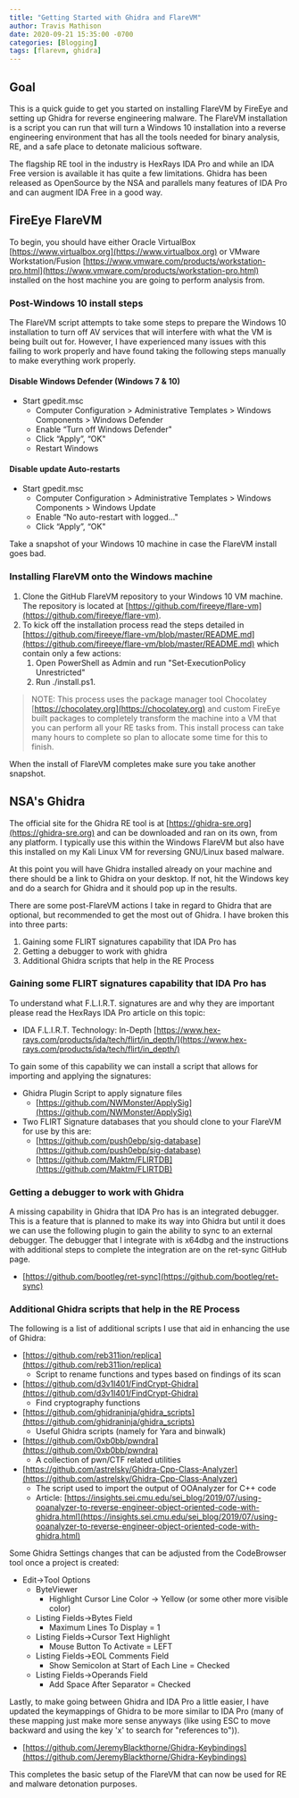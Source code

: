 ```yaml
---
title: "Getting Started with Ghidra and FlareVM"
author: Travis Mathison
date: 2020-09-21 15:35:00 -0700
categories: [Blogging]
tags: [flarevm, ghidra]
---
```


## Goal
This is a quick guide to get you started on installing FlareVM by FireEye and setting up Ghidra for reverse engineering malware. The FlareVM installation is a script you can run that will turn a Windows 10 installation into a reverse engineering environment that has all the tools needed for binary analysis, RE, and a safe place to detonate malicious software.

The flagship RE tool in the industry is HexRays IDA Pro and while an IDA Free version is available it has quite a few limitations.  Ghidra has been released as OpenSource by the NSA and parallels many features of IDA Pro and can augment IDA Free in a good way.

## FireEye FlareVM
To begin, you should have either Oracle VirtualBox [https://www.virtualbox.org](https://www.virtualbox.org) or VMware Workstation/Fusion [https://www.vmware.com/products/workstation-pro.html](https://www.vmware.com/products/workstation-pro.html) installed on the host machine you are going to perform analysis from.

### Post-Windows 10 install steps
The FlareVM script attempts to take some steps to prepare the Windows 10 installation to turn off AV services that will interfere with what the VM is being built out for. However, I have experienced many issues with this failing to work properly and have found taking the following steps manually to make everything work properly.

#### Disable Windows Defender (Windows 7 & 10)
* Start gpedit.msc
  * Computer Configuration > Administrative Templates > Windows Components > Windows Defender
  * Enable “Turn off Windows Defender"
  * Click “Apply”, “OK"
  * Restart Windows

#### Disable update Auto-restarts
* Start gpedit.msc
  * Computer Configuration > Administrative Templates > Windows Components > Windows Update
  * Enable “No auto-restart with logged…"
  * Click “Apply”, “OK"

Take a snapshot of your Windows 10 machine in case the FlareVM install goes bad.

### Installing FlareVM onto the Windows machine
1. Clone the GitHub FlareVM repository to your Windows 10 VM machine. The repository is located at [https://github.com/fireeye/flare-vm](https://github.com/fireeye/flare-vm).
2. To kick off the installation process read the steps detailed in [https://github.com/fireeye/flare-vm/blob/master/README.md](https://github.com/fireeye/flare-vm/blob/master/README.md) which contain only a few actions: 
   1. Open PowerShell as Admin and run "Set-ExecutionPolicy Unrestricted"
   2. Run ./install.ps1.

> NOTE: This process uses the package manager tool Chocolatey [https://chocolatey.org](https://chocolatey.org) and custom FireEye built packages to completely transform the machine into a VM that you can perform all your RE tasks from. This install process can take many hours to complete so plan to allocate some time for this to finish.

When the install of FlareVM completes make sure you take another snapshot.

## NSA's Ghidra
The official site for the Ghidra RE tool is at [https://ghidra-sre.org](https://ghidra-sre.org) and can be downloaded and ran on its own, from any platform. I typically use this within the Windows FlareVM but also have this installed on my Kali Linux VM for reversing GNU/Linux based malware.

At this point you will have Ghidra installed already on your machine and there should be a link to Ghidra on your desktop. If not, hit the Windows key and do a search for Ghidra and it should pop up in the results.

There are some post-FlareVM actions I take in regard to Ghidra that are optional, but recommended to get the most out of Ghidra. I have broken this into three parts:
1. Gaining some FLIRT signatures capability that IDA Pro has
2. Getting a debugger to work with ghidra
3. Additional Ghidra scripts that help in the RE Process

### Gaining some FLIRT signatures capability that IDA Pro has
To understand what F.L.I.R.T. signatures are and why they are important please read the HexRays IDA Pro article on this topic:
* IDA F.L.I.R.T. Technology: In-Depth
[https://www.hex-rays.com/products/ida/tech/flirt/in_depth/](https://www.hex-rays.com/products/ida/tech/flirt/in_depth/)

To gain some of this capability we can install a script that allows for importing and applying the signatures:
* Ghidra Plugin Script to apply signature files
  * [https://github.com/NWMonster/ApplySig](https://github.com/NWMonster/ApplySig)
* Two FLIRT Signature databases that you should clone to your FlareVM for use by this are:
  * [https://github.com/push0ebp/sig-database](https://github.com/push0ebp/sig-database)
  * [https://github.com/Maktm/FLIRTDB](https://github.com/Maktm/FLIRTDB)

### Getting a debugger to work with Ghidra
A missing capability in Ghidra that IDA Pro has is an integrated debugger. This is a feature that is planned to make its way into Ghidra but until it does we can use the following plugin to gain the ability to sync to an external debugger. The debugger that I integrate with is x64dbg and the instructions with additional steps to complete the integration are on the ret-sync GitHub page.
* [https://github.com/bootleg/ret-sync](https://github.com/bootleg/ret-sync)

### Additional Ghidra scripts that help in the RE Process
The following is a list of additional scripts I use that aid in enhancing the use of Ghidra:
* [https://github.com/reb311ion/replica](https://github.com/reb311ion/replica)
  * Script to rename functions and types based on findings of its scan
* [https://github.com/d3v1l401/FindCrypt-Ghidra](https://github.com/d3v1l401/FindCrypt-Ghidra)
  * Find cryptography functions
* [https://github.com/ghidraninja/ghidra_scripts](https://github.com/ghidraninja/ghidra_scripts)
  * Useful Ghidra scripts (namely for Yara and binwalk)
* [https://github.com/0xb0bb/pwndra](https://github.com/0xb0bb/pwndra)
  * A collection of pwn/CTF related utilities
* [https://github.com/astrelsky/Ghidra-Cpp-Class-Analyzer](https://github.com/astrelsky/Ghidra-Cpp-Class-Analyzer)
  * The script used to import the output of OOAnalyzer for C++ code
  * Article: [https://insights.sei.cmu.edu/sei_blog/2019/07/using-ooanalyzer-to-reverse-engineer-object-oriented-code-with-ghidra.html](https://insights.sei.cmu.edu/sei_blog/2019/07/using-ooanalyzer-to-reverse-engineer-object-oriented-code-with-ghidra.html)

Some Ghidra Settings changes that can be adjusted from the CodeBrowser tool once a project is created:
* Edit->Tool Options
  * ByteViewer
    * Highlight Cursor Line Color -> Yellow (or some other more visible color)
  * Listing Fields->Bytes Field
    * Maximum Lines To Display = 1
  * Listing Fields->Cursor Text Highlight
    * Mouse Button To Activate = LEFT
  * Listing Fields->EOL Comments Field
    * Show Semicolon at Start of Each Line = Checked
  * Listing Fields->Operands Field
    * Add Space After Separator = Checked

Lastly, to make going between Ghidra and IDA Pro a little easier, I have updated the keymappings of Ghidra to be more similar to IDA Pro (many of these mapping just make more sense anyways (like using ESC to move backward and using the key 'x' to search for "references to")).
* [https://github.com/JeremyBlackthorne/Ghidra-Keybindings](https://github.com/JeremyBlackthorne/Ghidra-Keybindings)

This completes the basic setup of the FlareVM that can now be used for RE and malware detonation purposes.
